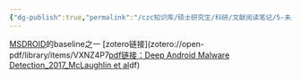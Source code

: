 ```yaml
---
{"dg-publish":true,"permalink":"/czc知识库/硕士研究生/科研/文献阅读笔记/5-未未未未分类/基于CNN的安卓恶意软件检测：Deep Android Malware Detection/","dgPassFrontmatter":true,"created":"2024-06-18T17:45:27.039+08:00","updated":"2024-12-08T12:30:21.264+08:00"}
---
```



[MSDROID](202305.1.MSDROID：Identifying%20Malicious%20Snippets%20for%20Android%20Malware%20Detection.md)的baseline之一
[zotero链接](zotero://open-pdf/library/items/VXNZ4P7[pdf链接：Deep Android Malware Detection_2017_McLaughlin et al](Deep%20Android%20Malware%20Detection_2017_McLaughlin%20et%20al.pdf)df)

